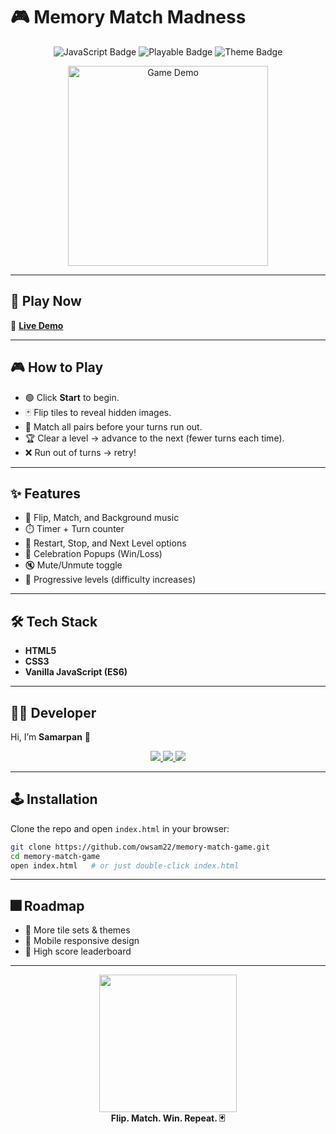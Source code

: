 
<!-- ========================================================= -->
<!--               MEMORY MATCH MADNESS README                 -->
<!-- ========================================================= -->

<!-- Banner (Glitch Arcade Style) -->

# 🎮 Memory Match Madness  

<p align="center">
  <img src="https://img.shields.io/badge/JavaScript-Game-yellow?style=for-the-badge&logo=javascript" alt="JavaScript Badge"/>
  <img src="https://img.shields.io/badge/Status-Playable-green?style=for-the-badge" alt="Playable Badge"/>
  <img src="https://img.shields.io/badge/Theme-Memory%20Tiles-blueviolet?style=for-the-badge" alt="Theme Badge"/>
</p>

<p align="center">
  <img src="https://media.giphy.com/media/fAnEC88LccN7a/giphy.gif" width="320" alt="Game Demo"/>
</p>

---

## 🚀 Play Now  
🔗 **[Live Demo](https://owsam22.github.io/tiles)**  



---

## 🎮 How to Play
- 🟢 Click **Start** to begin.  
- 🃏 Flip tiles to reveal hidden images.  
- 🎯 Match all pairs before your turns run out.  
- 🏆 Clear a level → advance to the next (fewer turns each time).  
- ❌ Run out of turns → retry!  

---

## ✨ Features
- 🎵 Flip, Match, and Background music  
- ⏱️ Timer + Turn counter  
- 🔄 Restart, Stop, and Next Level options  
- 🎉 Celebration Popups (Win/Loss)  
- 🔇 Mute/Unmute toggle  
- 🚀 Progressive levels (difficulty increases)  

---

## 🛠️ Tech Stack
- **HTML5**  
- **CSS3**  
- **Vanilla JavaScript (ES6)**  



---

## 👨‍💻 Developer
Hi, I’m **Samarpan** 👋  

<p align="center">
  <a href="https://github.com/owsam22">
    <img src="https://img.shields.io/badge/GitHub-owsam22-black?style=for-the-badge&logo=github">
  </a>
  <a href="https://linkedin.com/in/samarpan22">
    <img src="https://img.shields.io/badge/LinkedIn-samarpan22-blue?style=for-the-badge&logo=linkedin">
  </a>
  <a href="https://owsam22.github.io/portfolio">
    <img src="https://img.shields.io/badge/Portfolio-Visit-orange?style=for-the-badge&logo=firefox">
  </a>
</p>

---

## 🕹️ Installation
Clone the repo and open `index.html` in your browser:

```bash
git clone https://github.com/owsam22/memory-match-game.git
cd memory-match-game
open index.html   # or just double-click index.html
````

---

## 🎆 Roadmap

* 🧩 More tile sets & themes
* 📱 Mobile responsive design
* 🏅 High score leaderboard

---

<p align="center">
  <img src="https://media.giphy.com/media/26xBukhPlkJ5CHWRW/giphy.gif" width="220">
  <br>
  <b>Flip. Match. Win. Repeat. 🃏</b>
</p>
